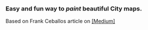 ### Easy and fun way to _paint_ beautiful City maps. 

Based on Frank Ceballos article on [[Medium]](https://towardsdatascience.com/making-artistic-maps-with-python-9d37f5ea8af0)
